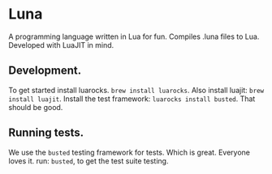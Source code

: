 # Luna

A programming language written in Lua for fun. Compiles .luna files to Lua. Developed with LuaJIT in mind.

## Development.
To get started install luarocks. `brew install luarocks`. Also install luajit: `brew install luajit`. Install the test framework: `luarocks install busted`. That should be good.

## Running tests.
We use the `busted` testing framework for tests. Which is great. Everyone loves it. run: `busted`, to get the test suite testing.
